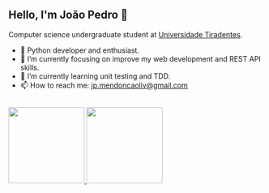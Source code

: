 ## Hello, I'm João Pedro 👋

Computer science undergraduate student at <a href="https://www.unit.br">Universidade Tiradentes</a>. 
- :snake: Python developer and enthusiast.
- 🔭 I’m currently focusing on improve my web development and REST API skills.
- 🌱 I’m currently learning unit testing and TDD.
- 📫 How to reach me: jp.mendoncaoliv@gmail.com
##

<div float="left">
  <a href="https://github.com/JP-Mendonca">
  <img height="150em" src="https://github-readme-stats.vercel.app/api?username=JP-Mendonca&show_icons=true&theme=tokyonight&include_all_commits=true&count_private=true"/>
  <img height="150em" src="https://github-readme-stats.vercel.app/api/top-langs/?username=JP-Mendonca&layout=compact&langs_count=7&theme=tokyonight"/>
</div>

##
  
